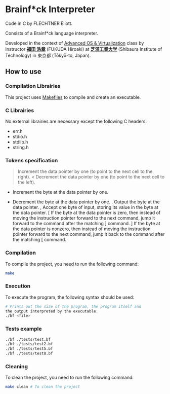 # Brainf\*ck Interpreter

Code in C by FLECHTNER Eliott.

Consists of a Brainf\*ck language interpreter.

Developed in the context of [Advanced OS &amp; Virtualization](http://syllabus.sic.shibaura-it.ac.jp/syllabus/2023/din/138807.html?g=101) class by Instructor [**福田 浩章**](http://resea.shibaura-it.ac.jp/?2830ea708a1eddbb7e8bb6c2a366b751) (FUKUDA Hiroaki) at [**芝浦工業大学**](https://www.shibaura-it.ac.jp/en/) (Shibaura Institute of Technology) in 東京都 (Tōkyō-to, Japan).

## How to use

### Compilation Librairies

This project uses [Makefiles](<https://www.wikiwand.com/en/Make_(software)>) to compile and create an executable.

### C Librairies

No external librairies are necessary except the following C headers:

- err.h
- stdio.h
- stdlib.h
- string.h

### Tokens specification
>	Increment the data pointer by one (to point to the next cell to the right).
<	Decrement the data pointer by one (to point to the next cell to the left).
+	Increment the byte at the data pointer by one.
-	Decrement the byte at the data pointer by one.
.	Output the byte at the data pointer.
,	Accept one byte of input, storing its value in the byte at the data pointer.
\[ If the byte at the data pointer is zero, then instead of moving the instruction pointer forward to the next command, jump it forward to the command after the matching \] command.
\] If the byte at the data pointer is nonzero, then instead of moving the instruction pointer forward to the next command, jump it back to the command after the matching \[ command.

### Compilation

To compile the project, you need to run the following command:

```bash
make
```

### Execution

To execute the program, the following syntax should be used:

```bash
# Prints out the size of the program, the program itself and
the output interpreted by the executable.
./bf <file>
```

### Tests example
```bash
./bf ./tests/test.bf
./bf ./tests/test2.bf
./bf ./tests/test5.bf
./bf ./tests/test8.bf
```

### Cleaning

To clean the project, you need to run the following command:

```bash
make clean # To clean the project
```
